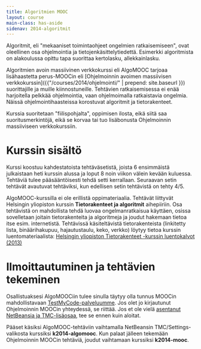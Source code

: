 ```yaml
---
title: Algoritmien MOOC
layout: course
main-class: has-aside
sidenav: 2014-algoritmit
---
```

Algoritmit, eli "mekaaniset toimintaohjeet ongelmien ratkaisemiseen", ovat oleellinen osa ohjelmointia ja tietojenkäsittelytiedettä. Esimerkki algoritmista on alakoulussa opittu tapa suorittaa kertolasku, allekkainlasku.

Algoritmien avoin massiivinen verkkokurssi eli AlgoMOOC tarjoaa lisähaastetta perus-MOOCin eli [Ohjelmoinnin avoimen massiivisen verkkokurssin]({{"/courses/2014/ohjelmointi/" | prepend: site.baseurl }}) suorittajille ja muille kiinnostuneille. Tehtävien ratkaisemisessa ei enää harjoitella pelkkää ohjelmointia, vaan ohjelmoimalla ratkaistavia ongelmia. Näissä ohjelmointihaasteissa korostuvat algoritmit ja tietorakenteet.

Kurssia suoritetaan "fiilispohjalta", oppimisen ilosta, eikä siitä saa suoritusmerkintöjä, eikä se korvaa tai tuo lisäbonusta Ohjelmoinnin massiiviseen verkkokurssiin.

# Kurssin sisältö

Kurssi koostuu kahdestatoista tehtäväsetistä, joista 6 ensimmäistä julkaistaan heti kurssin alussa  ja loput 8 noin viikon välein kevään kuluessa. Tehtäviä tulee pääsääntöisesti tehdä setti kerrallaan. Seuraavan setin tehtävät avautuvat tehtäviksi, kun edellisen setin tehtävistä on tehty 4/5.

AlgoMOOC-kurssilla ei ole erillistä oppimateriaalia. Tehtävät liittyvät Helsingin yliopiston kurssin **Tietorakenteet ja algoritmit** aihepiiriin. Osa tehtävistä on mahdollista tehdä luovaa ongelmanratkaisua käyttäen, osissa sovelletaan joitain tietorakenteita ja algoritmeja ja joudut hakemaan tietoa itse esim. internetistä. Tehtävissä käsiteltävistä tietorakenteista (linkitetty lista, binäärihakupuu, hajautustaulu, keko, verkko) löytyy tietoa kurssin luentomateriaalista: [Helsingin yliopiston Tietorakenteet -kurssin luentokalvot (2013)](http://www.cs.helsinki.fi/u/floreen/tira2014/tira.pdf)

# Ilmoittautuminen ja tehtävien tekeminen

Osallistuaksesi AlgoMOOCiin tulee sinulla täytyy olla tunnus MOOCin mahdollistavaan [TestMyCode-palveluumme](http://tmc.mooc.fi/mooc). Jos olet jo kirjautunut Ohjelmoinnin MOOCin yhteydessä, se riittää. Jos et ole vielä [asentanut NetBeansia ja TMC-lisäosaa](alkutoimet.html), tee se ennen kuin aloitat.

Pääset käsiksi AlgoMOOC-tehtäviin vaihtamalla NetBeansin TMC/Settings-valikosta kurssiksi **k2014-algomooc**. Kun palaat jälleen tekemään Ohjelmoinnin MOOCin tehtäviä, joudut vaihtamaan kurssiksi **k2014-mooc**.